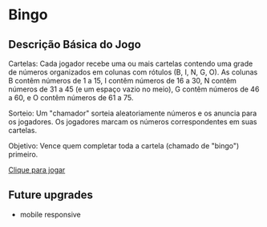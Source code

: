# Bingo

## Descrição Básica do Jogo

Cartelas: Cada jogador recebe uma ou mais cartelas contendo uma grade de números organizados em colunas com rótulos (B, I, N, G, O). As colunas B contêm números de 1 a 15, I contêm números de 16 a 30, N contêm números de 31 a 45 (e um espaço vazio no meio), G contêm números de 46 a 60, e O contêm números de 61 a 75.

Sorteio: Um "chamador" sorteia aleatoriamente números e os anuncia para os jogadores. Os jogadores marcam os números correspondentes em suas cartelas.

Objetivo: Vence quem completar toda a cartela (chamado de "bingo") primeiro.

[Clique para jogar](https://vitor-dornela.github.io/Web-Development/Bingo/)

## Future upgrades

- mobile responsive
